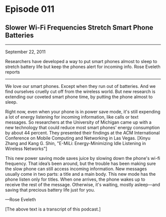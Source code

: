 # Episode 011

## Slower Wi-Fi Frequencies Stretch Smart Phone Batteries

---

September 22, 2011

Researchers have developed a way to put smart phones almost to sleep to stretch battery life but keep the phones alert for incoming info. Rose Eveleth reports

---

We love our smart phones. Except when they run out of batteries. And we find ourselves cruelly cut off from the wireless world. But new research is extending our coveted smart phone time, by putting the phone almost to sleep.

Right now, even when your phone is in power save mode, it's still expending a lot of energy listening for incoming information, like calls or text messages. So researchers at the University of Michigan came up with a new technology that could reduce most smart phones' energy consumption by about 44 percent. They presented their findings at the ACM International Conference on Mobile Computing and Networking in Las Vegas. [Xinyu Zhang and Kang G. Shin, "E-MiLi: Energy-Minimizing Idle Listening in Wireless Networks"]

This new power saving mode saves juice by slowing down the phone's wi-fi frequency. That idea’s been around, but the trouble has been making sure the slow phone can still access incoming information. New messages usually come in two parts: a title and a main body. This new mode has the phone listen only for titles. When one arrives, the phone wakes up to receive the rest of the message. Otherwise, it's waiting, mostly asleep—and saving that precious battery life just for you.

—Rose Eveleth

[The above text is a transcript of this podcast.]

